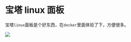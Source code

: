# 宝塔 linux 面板

宝塔`linux`面板是个好东西，在`docker`里面体验了下，方便很多。


![](https://z.wiki/autoupload/20230131/LH4e.168X286-image.png)
